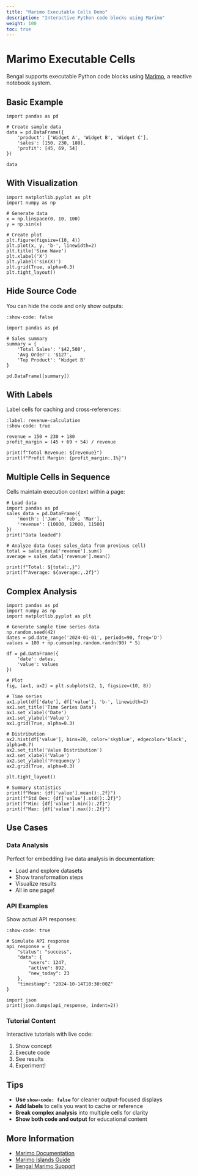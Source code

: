 ```yaml
---
title: "Marimo Executable Cells Demo"
description: "Interactive Python code blocks using Marimo"
weight: 100
toc: true
---
```


# Marimo Executable Cells

Bengal supports executable Python code blocks using [Marimo](https://marimo.io/), a reactive notebook system.

## Basic Example

```{marimo}
import pandas as pd

# Create sample data
data = pd.DataFrame({
    'product': ['Widget A', 'Widget B', 'Widget C'],
    'sales': [150, 230, 180],
    'profit': [45, 69, 54]
})

data
```

## With Visualization

```{marimo}
import matplotlib.pyplot as plt
import numpy as np

# Generate data
x = np.linspace(0, 10, 100)
y = np.sin(x)

# Create plot
plt.figure(figsize=(10, 4))
plt.plot(x, y, 'b-', linewidth=2)
plt.title('Sine Wave')
plt.xlabel('X')
plt.ylabel('sin(X)')
plt.grid(True, alpha=0.3)
plt.tight_layout()
```

## Hide Source Code

You can hide the code and only show outputs:

```{marimo}
:show-code: false

import pandas as pd

# Sales summary
summary = {
    'Total Sales': '$42,500',
    'Avg Order': '$127',
    'Top Product': 'Widget B'
}

pd.DataFrame([summary])
```

## With Labels

Label cells for caching and cross-references:

```{marimo}
:label: revenue-calculation
:show-code: true

revenue = 150 + 230 + 180
profit_margin = (45 + 69 + 54) / revenue

print(f"Total Revenue: ${revenue}")
print(f"Profit Margin: {profit_margin:.1%}")
```

## Multiple Cells in Sequence

Cells maintain execution context within a page:

```{marimo}
# Load data
import pandas as pd
sales_data = pd.DataFrame({
    'month': ['Jan', 'Feb', 'Mar'],
    'revenue': [10000, 12000, 11500]
})
print("Data loaded")
```

```{marimo}
# Analyze data (uses sales_data from previous cell)
total = sales_data['revenue'].sum()
average = sales_data['revenue'].mean()

print(f"Total: ${total:,}")
print(f"Average: ${average:,.2f}")
```

## Complex Analysis

```{marimo}
import pandas as pd
import numpy as np
import matplotlib.pyplot as plt

# Generate sample time series data
np.random.seed(42)
dates = pd.date_range('2024-01-01', periods=90, freq='D')
values = 100 + np.cumsum(np.random.randn(90) * 5)

df = pd.DataFrame({
    'date': dates,
    'value': values
})

# Plot
fig, (ax1, ax2) = plt.subplots(2, 1, figsize=(10, 8))

# Time series
ax1.plot(df['date'], df['value'], 'b-', linewidth=2)
ax1.set_title('Time Series Data')
ax1.set_xlabel('Date')
ax1.set_ylabel('Value')
ax1.grid(True, alpha=0.3)

# Distribution
ax2.hist(df['value'], bins=20, color='skyblue', edgecolor='black', alpha=0.7)
ax2.set_title('Value Distribution')
ax2.set_xlabel('Value')
ax2.set_ylabel('Frequency')
ax2.grid(True, alpha=0.3)

plt.tight_layout()

# Summary statistics
print(f"Mean: {df['value'].mean():.2f}")
print(f"Std Dev: {df['value'].std():.2f}")
print(f"Min: {df['value'].min():.2f}")
print(f"Max: {df['value'].max():.2f}")
```

## Use Cases

### Data Analysis

Perfect for embedding live data analysis in documentation:

- Load and explore datasets
- Show transformation steps
- Visualize results
- All in one page!

### API Examples

Show actual API responses:

```{marimo}
:show-code: true

# Simulate API response
api_response = {
    "status": "success",
    "data": {
        "users": 1247,
        "active": 892,
        "new_today": 23
    },
    "timestamp": "2024-10-14T10:30:00Z"
}

import json
print(json.dumps(api_response, indent=2))
```

### Tutorial Content

Interactive tutorials with live code:

1. Show concept
2. Execute code
3. See results
4. Experiment!

## Tips

- **Use `show-code: false`** for cleaner output-focused displays
- **Add labels** to cells you want to cache or reference
- **Break complex analysis** into multiple cells for clarity
- **Show both code and output** for educational content

## More Information

- [Marimo Documentation](https://docs.marimo.io/)
- [Marimo Islands Guide](https://docs.marimo.io/guides/exporting/)
- [Bengal Marimo Support](/docs/features/marimo)
